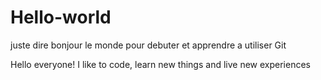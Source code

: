 # Hello-world
juste dire bonjour le monde pour debuter et apprendre a utiliser Git

Hello everyone! I like to code, learn new things and live new experiences

